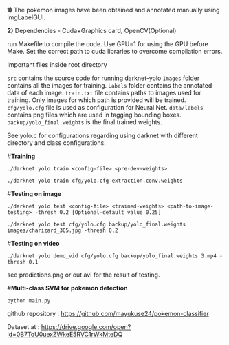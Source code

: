 **1)** The pokemon images have been obtained and annotated manually using imgLabelGUI.

**2)** Dependencies - Cuda+Graphics card, OpenCV(Optional)

run Makefile to compile the code.
Use GPU=1 for using the GPU before Make.
Set the correct path to cuda libraries to overcome compilation errors.

Important files inside root directory

`src` contains the source code for running darknet-yolo
`Images` folder contains all the images for training.
`Labels` folder contains the annotated data of each image.
`train.txt` file contains paths to images used for training. Only images for which path is provided will be trained.
`cfg/yolo.cfg` file is used as configuration for Neural Net.
`data/labels` contains png files which are used in tagging bounding boxes.
`backup/yolo_final.weights` is the final trained weights.

See yolo.c for configurations regarding using darknet with different directory and class configurations.

#**Training**

`./darknet yolo train <config-file> <pre-dev-weights>`

`./darknet yolo train cfg/yolo.cfg extraction.conv.weights`

#**Testing on image**

`./darknet yolo test <config-file> <trained-weights> <path-to-image-testing> -thresh 0.2 [Optional-default value 0.25]`

`./darknet yolo test cfg/yolo.cfg backup/yolo_final.weights images/charizard_305.jpg -thresh 0.2`

#**Testing on video**

`./darknet yolo demo_vid cfg/yolo.cfg backup/yolo_final.weights 3.mp4 -thresh 0.1`

see predictions.png or out.avi for the result of testing.


#**Multi-class SVM for pokemon detection**

`python main.py`



github repository : https://github.com/mayukuse24/pokemon-classifier

Dataset at : https://drive.google.com/open?id=0B7ToU0uexZWkeE5RVC1rWkMteDQ
